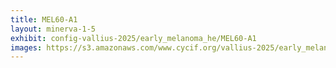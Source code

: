 ```yaml
---
title: MEL60-A1
layout: minerva-1-5
exhibit: config-vallius-2025/early_melanoma_he/MEL60-A1
images: https://s3.amazonaws.com/www.cycif.org/vallius-2025/early_melanoma_he/MEL60-A1
---
```

